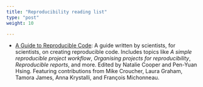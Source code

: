 ```yaml
---
title: "Reproducibility reading list"
type: "post"
weight: 10

---
```


* [A Guide to Reproducible Code](https://www.britishecologicalsociety.org/wp-content/uploads/2019/06/BES-Guide-Reproducible-Code-2019.pdf):
  A guide written by scientists, for scientists, on creating reproducible code.
  Includes topics like _A simple reproducible project workflow_, _Organising projects for reproducibility_, _Reproducible reports_, and more.
  Edited by Natalie Cooper and Pen-Yuan Hsing.
  Featuring contributions from Mike Croucher, Laura Graham, Tamora James, Anna Krystalli, and François Michonneau.

